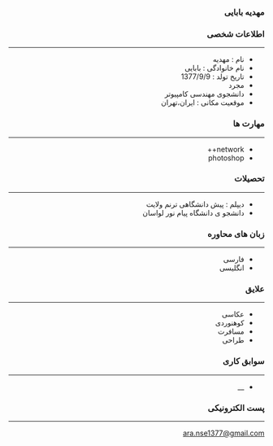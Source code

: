 <style type="text/css">
body{
 direction:rtl;
}
</style>
### مهدیه بابایی

### اطلاعات شخصی

---
+ نام : مهدیه
+ نام خانوادگی : بابایی
+ تاریخ تولد : 1377/9/9
+ مجرد
+ دانشجوی مهندسی کامپیوتر 
+ موقعیت مکانی : ایران،تهران


### مهارت ها

---
+ network++
+ photoshop

### تحصیلات

---
+ دیپلم : پیش دانشگاهی ترنم ولایت 
+ دانشجو ی دانشگاه پیام نور لواسان 

### زبان های محاوره

---
+ فارسی
+ انگلیسی

### علایق

---
+  عکاسی
+ کوهنوردی
+ مسافرت
+ طراحی 

### سوابق کاری

---
+ __

### پست الکترونیکی

---
ara.nse1377@gmail.com

